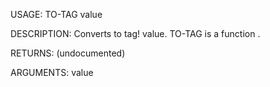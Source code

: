 USAGE:
     TO-TAG value 

DESCRIPTION:
     Converts to tag! value.
     TO-TAG is a function .

RETURNS:
    (undocumented)

ARGUMENTS:
    value
